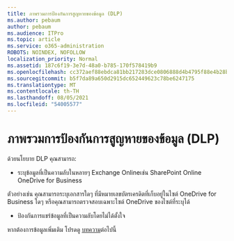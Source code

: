 ```yaml
---
title: ภาพรวมการป้องกันการสูญหายของข้อมูล (DLP)
ms.author: pebaum
author: pebaum
ms.audience: ITPro
ms.topic: article
ms.service: o365-administration
ROBOTS: NOINDEX, NOFOLLOW
localization_priority: Normal
ms.assetid: 187c6f19-3e7d-48a0-b785-170f578419b9
ms.openlocfilehash: cc372aef88ebdca81bb217283dce0806888d4b4795f88e4b28bd36cc2c6f1c5f
ms.sourcegitcommit: b5f7da89a650d2915dc652449623c78be6247175
ms.translationtype: MT
ms.contentlocale: th-TH
ms.lasthandoff: 08/05/2021
ms.locfileid: "54005577"
---
```

# <a name="data-loss-prevention-dlp-overview"></a>ภาพรวมการป้องกันการสูญหายของข้อมูล (DLP)

ด้วยนโยบาย DLP คุณสามารถ:

- ระบุข้อมูลที่เป็นความลับในหลายๆ Exchange Onlineเช่น SharePoint Online OneDrive for Business


ตัวอย่างเช่น คุณสามารถระบุเอกสารใดๆ ที่มีหมายเลขบัตรเครดิตที่เก็บอยู่ในไซต์ OneDrive for Business ใดๆ หรือคุณสามารถตรวจสอบเฉพาะไซต์ OneDrive ของไซต์ที่ระบุได้

- ป้องกันการแชร์ข้อมูลที่เป็นความลับโดยไม่ได้ตั้งใจ


หากต้องการข้อมูลเพิ่มเติม โปรดดู [บทความ](https://docs.microsoft.com/microsoft-365/compliance/data-loss-prevention-policies)ต่อไปนี้

